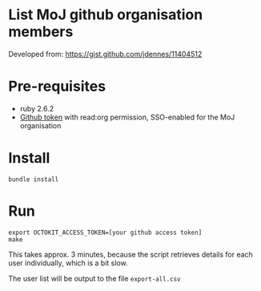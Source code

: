 # List MoJ github organisation members

Developed from: https://gist.github.com/jdennes/11404512

# Pre-requisites

* ruby 2.6.2
* [Github token](https://github.com/settings/tokens) with read:org permission, SSO-enabled for the MoJ organisation

# Install

```
bundle install
```

# Run

```
export OCTOKIT_ACCESS_TOKEN=[your github access token]
make
```

This takes approx. 3 minutes, because the script retrieves details for each user individually, which is a bit slow.

The user list will be output to the file `export-all.csv`

